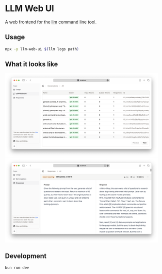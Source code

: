 # LLM Web UI

A web frontend for the [llm](https://github.com/simonw/llm) command line tool.

## Usage

```sh
npx -y llm-web-ui $(llm logs path)
```

## What it looks like

![Screenshot of the conversations page](./docs/conversations.png)
![Screenshot of the responses page](./docs/responses.png)

## Development

```sh
bun run dev
```